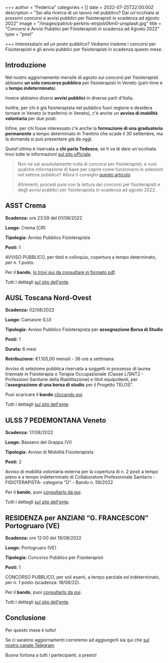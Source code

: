 +++
author = "Federica"
categories = []
date = 2022-07-25T22:00:00Z
description = "Sei alla ricerca di un lavoro nel pubblico? Dai un'occhiata ai prossimi concorsi e avvisi pubblici per fisioterapisti in scadenza ad agosto 2022"
image = "/images/patrick-perkins-etrpjvb0km0-unsplash.jpg"
title = "Concorsi e Avvisi Pubblici per Fisioterapisti in scadenza ad Agosto 2022"
type = "post"

+++
Interessata/o ad un posto pubblico? Vediamo insieme i concorsi per Fisioterapisti e gli avvisi pubblici per fisioterapisti in scadenza questo mese.

## Introduzione

Nel nostro aggiornamento mensile di agosto sui concorsi per fisioterapisti abbiamo **un solo concorso pubblico** per fisioterapisti in Veneto (part-time e a **tempo indeterminato**). 

Invece abbiamo diversi **avvisi pubblici** in diverse parti d'Italia.

Inoltre, per chi è già fisioterapista nel pubblico fuori regione e desidera tornare in Veneto (o trasferirsi in Veneto), c'è anche un **avviso di mobilità volontaria** per due posti.

Infine, per chi fosse interessato c'è anche la **formazione di una graduatoria permanente** a tempo determinato in Trentino che scade il 30 settembre, ma la domanda si può presentare già da oggi.

Quest'ultima è riservata a **chi parla Tedesco**, se ti va di dare un'occhiata trovi tutte le informazioni [sul sito ufficiale](https://sabes.onboard.org/it/jobs/QgeybxmJ?from_career_page=true "Fisioterapista - graduatoria permanente").

> Non ne sai assolutamente nulla di concorsi per fisioterapisti, e vuoi qualche informazione di base per capire come funzionano le selezioni nel settore pubblico? Allora ti consiglio [questo articolo](https://fisioterapisti.org/lavorare-nel-pubblico-come-fisioterapisti-concetti-di-base/ "Lavorare nel pubblico come fisioterapista").
>
> Altrimenti, procedi pure con la lettura dei concorsi per fisioterapisti e degli avvisi pubblici per fisioterapista in scadenza ad agosto 2022.

## ASST Crema

**Scadenza:** ore 23:59 del 01/08/2022

**Luogo:** Crema (CR)

**Tipologia:** Avviso Pubblico Fisioterapista

**Posti:** 1

AVVISO PUBBLICO, per titoli e colloquio, copertura a tempo determinato, per n. 1 posto.

Per il **bando**, [lo trovi qui da consultare in formato pdf](https://www.asst-crema.it/documents/192939/0/BANDO+AVVISO+FISIOTERAPISTA+2022.pdf/e6dac4a6-8c54-4f86-d7b6-70b4176000e3 "Avviso Pubblico ASST Crema").

Tutti i dettagli [sul sito dell'ente](https://www.asst-crema.it/web/guest/contenuto-web/-/asset_publisher/EXTdn8PnFIax/content/avviso-incarico-a-tempo-determinato-n-1-fisioterapista "ASST Crema ! Avviso Pubblico Fisioterapista").

## AUSL Toscana Nord-Ovest

**Scadenza:** 02/08/2022

**Luogo:** Camaiore (LU)

**Tipologia:** Avviso Pubblico Fisioterapista per **assegnazione Borsa di Studio**

**Posti:** 1

**Durata:** 6 mesi

**Retribuzione:** €1.105,00 mensili - 36 ore a settimana

Avviso di selezione pubblica riservata a soggetti in possesso di laurea triennale in Fisioterapia o Terapia Occupazionale (Classe L/SNT2 - Professioni Sanitarie della Riabilitazione) e titoli equipollenti, per l’**assegnazione di una borsa di studio** per il Progetto TELOS”.

Puoi scaricare il **bando** [cliccando qui](https://www.uslnordovest.toscana.it/attachments/article/8984/Avviso%20borsa%20di%20studio%20Progetto%20TELOS.doc "Borsa di Studio Toscana").

Tutti i dettagli [sul sito dell'ente](https://www.uslnordovest.toscana.it/bandi-e-concorsi/8984-avviso-di-selezione-pubblica-riservata-a-soggetti-in-possesso-di-laurea-triennale-in-fisioterapia-o-terapia-occupazionale-classe-l-snt2-professioni-sanitarie-della-riabilitazione-e-titoli-equipollen "AUSL Toscana").

## ULSS 7 PEDEMONTANA Veneto

**Scadenza:** 17/08/2022

**Luogo:** Bassano del Grappa (VI)

**Tipologia:** Avviso di Mobilità Fisioterapista

**Posti:** 2

Avviso di mobilità volontaria esterna per la copertura di n. 2 posti a tempo pieno e a tempo indeterminato di Collaboratore Professionale Sanitario - FISIOTERAPISTA- categoria "D" - Bando n. 59/2022

Per il **bando**, puoi [consultarlo da qui](https://www.aulss7.veneto.it/documents/20182/993558/Bando+n.+59_2022.pdf/be612640-ecad-4fbb-b142-c01763b645d1 "Mobilità volontaria ULSS 7 PEdemontana").

Tutti i dettagli [sul sito dell'ente](https://www.aulss7.veneto.it/avvisi-di-mobilita "Avvisi di Mobilità").

## RESIDENZA per ANZIANI “G. FRANCESCON” Portogruaro (VE)

**Scadenza:** ore 12:00 del 18/08/2022

**Luogo:** Portogruaro (VE)

**Tipologia:** Concorso Pubblico per Fisioterapisti

**Posti:** 1

CONCORSO PUBBLICO, per soli esami, a tempo parziale ed indeterminato, per n. 1 posto (scadenza: 18/08/22).

Per il **bando**, puoi [consultarlo da qui](https://one33.robyone.net/Document.aspx?sid=53&cid=3341&download=568243 "Bando Concorso Portogruaro").

Tutti i dettagli [sul sito dell'ente](https://one33.robyone.net/CompetitionNotice.aspx?sid=53&cid=3341&id=568242 "Concorso Pubblico Portogruaro").

## Conclusione

Per questo mese è tutto!

Se ci saranno aggiornamenti correremo ad aggiungerli sia qui che [sul nostro canale Telegram](https://t.me/fisioterapisti_official "Fisioterapisti | Telegram").

Buona fortuna a tutti i partecipanti, a presto!